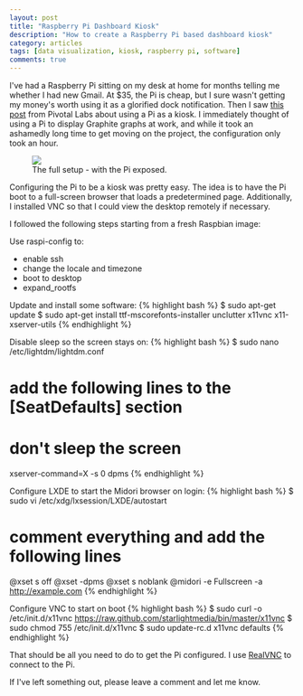 ```yaml
---
layout: post
title: "Raspberry Pi Dashboard Kiosk"
description: "How to create a Raspberry Pi based dashboard kiosk"
category: articles
tags: [data visualization, kiosk, raspberry pi, software]
comments: true
---
```


I've had a Raspberry Pi sitting on my desk at home for months telling me whether I had new Gmail.  At $35, the Pi is cheap, but I sure wasn't getting my money's worth using it as a glorified dock notification.  Then I saw [this post](http://pivotallabs.com/using-a-raspberry-pi-as-an-information-radiator/) from Pivotal Labs about using a Pi as a kiosk.  I immediately thought of using a Pi to display Graphite graphs at work, and while it took an ashamedly long time to get moving on the project, the configuration only took an hour.

<figure>
  <a href="{{ site.url }}/images/pi-kiosk.jpg"><img src="{{ site.url }}/images/pi-kiosk.jpg"></a>
  <figcaption>The full setup - with the Pi exposed.</figcaption>
</figure>

Configuring the Pi to be a kiosk was pretty easy.  The idea is to have the Pi boot to a full-screen browser that loads a predetermined page.  Additionally, I installed VNC so that I could view the desktop remotely if necessary.

I followed the following steps starting from a fresh Raspbian image:

Use raspi-config to:

* enable ssh
* change the locale and timezone
* boot to desktop
* expand_rootfs

Update and install some software:
{% highlight bash %}
$ sudo apt-get update
$ sudo apt-get install ttf-mscorefonts-installer unclutter x11vnc x11-xserver-utils
{% endhighlight %}

Disable sleep so the screen stays on:
{% highlight bash %}
$ sudo nano /etc/lightdm/lightdm.conf

# add the following lines to the [SeatDefaults] section

# don't sleep the screen
xserver-command=X -s 0 dpms
{% endhighlight %}

Configure LXDE to start the Midori browser on login:
{% highlight bash %}
$ sudo vi /etc/xdg/lxsession/LXDE/autostart

# comment everything and add the following lines

@xset s off
@xset -dpms
@xset s noblank
@midori -e Fullscreen -a http://example.com
{% endhighlight %}

Configure VNC to start on boot
{% highlight bash %}
$ sudo curl -o /etc/init.d/x11vnc https://raw.github.com/starlightmedia/bin/master/x11vnc
$ sudo chmod 755 /etc/init.d/x11vnc
$ sudo update-rc.d x11vnc defaults
{% endhighlight %}

That should be all you need to do to get the Pi configured.  I use [RealVNC](http://www.realvnc.com/download/viewer/) to connect to the Pi.

If I've left something out, please leave a comment and let me know.

